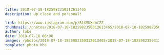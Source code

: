 ```yaml
---
title: 2018-07-18-1825982350312613465
description: Up close and personal!

link: https://www.instagram.com/p/BlXMUXshCZZ
thumbnail: /photos/2018-07-18-1825982350312613465/2018-07-18-1825982350312613465.jpg
author: luke
date: 2018-07-18 06:08
images: /photos/2018-07-18-1825982350312613465/2018-07-18-1825982350312613465.jpg
template: photo.hbs
---
```

